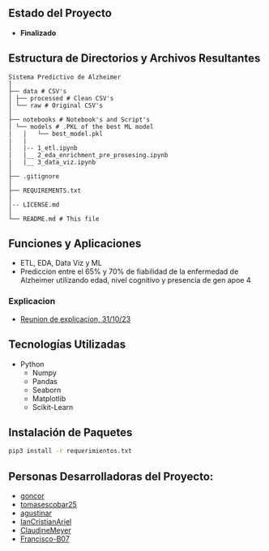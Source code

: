## Estado del Proyecto
- **Finalizado**

## Estructura de Directorios y Archivos Resultantes


    Sistema Predictivo de Alzheimer
    │
    ├── data # CSV's
    │ ├── processed # Clean CSV's
    │ └── raw # Original CSV's
    │
    ├── notebooks # Notebook's and Script's
    │ └── models # .PKL of the best ML model
    |   |   └── best_model.pkl
    |   |
    │   |-- 1_etl.ipynb 
    |   |__ 2_eda_enrichment_pre_prosesing.ipynb
    |   |__ 3_data_viz.ipynb
    │
    ├── .gitignore
    │
    ├── REQUIREMENTS.txt
    |
    │-- LICENSE.md
    │
    └── README.md # This file


## Funciones y Aplicaciones
- ETL, EDA, Data Viz y ML
- Prediccion entre el 65% y 70% de fiabilidad de la enfermedad de Alzheimer utilizando edad, nivel cognitivo y presencia de gen apoe 4

### Explicacion
- [Reunion de explicacion, 31/10/23](https://drive.google.com/file/d/1dbK42t-68MLVNwFlm56UufAlBa1XRli4/view)

## Tecnologías Utilizadas
- Python
  - Numpy
  - Pandas
  - Seaborn
  - Matplotlib
  - Scikit-Learn


## Instalación de Paquetes
```bash
pip3 install -r requerimientos.txt
```

## Personas Desarrolladoras del Proyecto:

- [goncor](https://github.com/GonCor)
- [tomasescobar25](https://github.com/tomasescobar25)
- [agustinar](https://github.com/agustinarr)
- [IanCristianAriel](https://github.com/ianCristianAriel)
- [ClaudineMeyer](https://github.com/ClaudineMeyer)
- [Francisco-B07](https://github.com/Francisco-B07)
